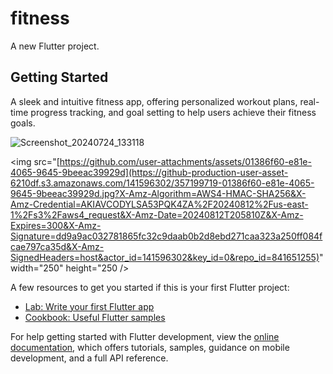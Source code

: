 # fitness

A new Flutter project.

## Getting Started

A sleek and intuitive fitness app, offering personalized workout plans, real-time progress tracking, and goal setting to help users achieve their fitness goals.

![Screenshot_20240724_133118](https://github.com/user-attachments/assets/01386f60-e81e-4065-9645-9beeac39929d)

<img src="[https://github.com/user-attachments/assets/01386f60-e81e-4065-9645-9beeac39929d](https://github-production-user-asset-6210df.s3.amazonaws.com/141596302/357199719-01386f60-e81e-4065-9645-9beeac39929d.jpg?X-Amz-Algorithm=AWS4-HMAC-SHA256&X-Amz-Credential=AKIAVCODYLSA53PQK4ZA%2F20240812%2Fus-east-1%2Fs3%2Faws4_request&X-Amz-Date=20240812T205810Z&X-Amz-Expires=300&X-Amz-Signature=dd9a9ac032781865fc32c9daab0b2d8ebd271caa323a250ff084fcae797ca35d&X-Amz-SignedHeaders=host&actor_id=141596302&key_id=0&repo_id=841651255)" width="250" height="250 />


A few resources to get you started if this is your first Flutter project:

- [Lab: Write your first Flutter app](https://docs.flutter.dev/get-started/codelab)
- [Cookbook: Useful Flutter samples](https://docs.flutter.dev/cookbook)

For help getting started with Flutter development, view the
[online documentation](https://docs.flutter.dev/), which offers tutorials,
samples, guidance on mobile development, and a full API reference.
